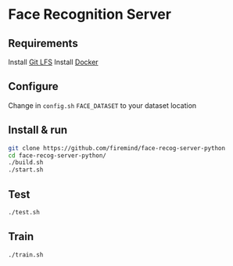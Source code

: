 # Face Recognition Server

## Requirements
Install [Git LFS](https://git-lfs.github.com/)
Install [Docker](https://www.docker.com/community-edition)

## Configure

Change in `config.sh` `FACE_DATASET` to your dataset location

## Install & run

```bash
git clone https://github.com/firemind/face-recog-server-python
cd face-recog-server-python/
./build.sh
./start.sh
```

## Test

```bash
./test.sh
```

## Train

```bash
./train.sh
```

